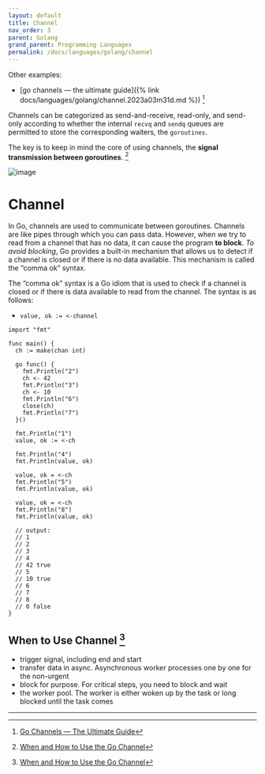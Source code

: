 ```yaml
---
layout: default
title: Channel
nav_order: 3
parent: Golang
grand_parent: Programming Languages
permalink: /docs/languages/golang/channel 
---
```


Other examples:
- [go channels — the ultimate guide]({% link docs/languages/golang/channel.2023a03m31d.md %}) [^1]


Channels can be categorized as send-and-receive, read-only, and send-only according to whether the internal `recvq` and `sendq` queues are permitted to store the corresponding waiters, the `goroutines`.

The key is to keep in mind the core of using channels, the __signal transmission between goroutines__. [^2]

![image](https://miro.medium.com/v2/resize:fit:1400/format:webp/1*a7botFtrJhid0KWeKB4AYg.png)

# Channel

In Go, channels are used to communicate between goroutines. Channels are like pipes through which you can pass data. However, when we try to read from a channel that has no data, it can cause the program __to block__. _To avoid blocking_, Go provides a built-in mechanism that allows us to detect if a channel is closed or if there is no data available. This mechanism is called the “comma ok” syntax.

The “comma ok” syntax is a Go idiom that is used to check if a channel is closed or if there is data available to read from the channel. The syntax is as follows:
- `value, ok := <-channel`

```golang
import "fmt"

func main() {
  ch := make(chan int)

  go func() {
    fmt.Println("2")
    ch <- 42
    fmt.Println("3")
    ch <- 10
    fmt.Println("6")
    close(ch)
    fmt.Println("7")
  }()

  fmt.Println("1")
  value, ok := <-ch

  fmt.Println("4")
  fmt.Println(value, ok)

  value, ok = <-ch
  fmt.Println("5")
  fmt.Println(value, ok)

  value, ok = <-ch
  fmt.Println("8")
  fmt.Println(value, ok)

  // output:
  // 1
  // 2
  // 3
  // 4
  // 42 true
  // 5
  // 10 true
  // 6
  // 7
  // 8
  // 0 false
}
```

## When to Use Channel [^2]

- trigger signal, including end and start
- transfer data in async. Asynchronous worker processes one by one for the non-urgent
- block for purpose. For critical steps, you need to block and wait
- the worker pool. The worker is either woken up by the task or long blocked until the task comes

----

[^1]: [Go Channels — The Ultimate Guide](https://medium.com/@lordmoma/go-channels-the-ultimate-guide-3a2552a2a458)
[^2]: [When and How to Use the Go Channel](https://betterprogramming.pub/when-and-how-to-use-the-go-channel-58f82605156c)

